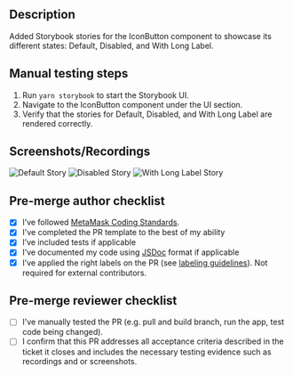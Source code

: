 ## **Description**
Added Storybook stories for the IconButton component to showcase its different states: Default, Disabled, and With Long Label.

## **Manual testing steps**
1. Run `yarn storybook` to start the Storybook UI.
2. Navigate to the IconButton component under the UI section.
3. Verify that the stories for Default, Disabled, and With Long Label are rendered correctly.

## **Screenshots/Recordings**
![Default Story](https://api.devin.ai/attachments/01e2b800-4fdf-40a4-a340-28bdb8ab869a.png)
![Disabled Story](https://api.devin.ai/attachments/42b486da-9515-446b-b890-c9b8c99d1aa8.png)
![With Long Label Story](https://api.devin.ai/attachments/e65365ee-913f-4717-9c4c-56f03f6e31ce.png)

## **Pre-merge author checklist**
- [X] I’ve followed [MetaMask Coding Standards](https://github.com/MetaMask/metamask-extension/blob/develop/.github/guidelines/CODING_GUIDELINES.md).
- [X] I've completed the PR template to the best of my ability
- [X] I’ve included tests if applicable
- [X] I’ve documented my code using [JSDoc](https://jsdoc.app/) format if applicable
- [X] I’ve applied the right labels on the PR (see [labeling guidelines](https://github.com/MetaMask/metamask-extension/blob/develop/.github/guidelines/LABELING_GUIDELINES.md)). Not required for external contributors.

## **Pre-merge reviewer checklist**
- [ ] I've manually tested the PR (e.g. pull and build branch, run the app, test code being changed).
- [ ] I confirm that this PR addresses all acceptance criteria described in the ticket it closes and includes the necessary testing evidence such as recordings and or screenshots.

